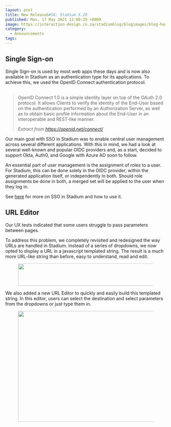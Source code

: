 ```yaml
---
layout: post
title: New Release&#58; Stadium 5.20
published: Mon, 17 May 2021 12:00:29 +0000
image: https://interaction-design.co.za/stadiumblog/blogimages/blog-headliners-02-650x350.jpg
category: 
  - Announcements
tags: 
---
```


<p>
</p>



<h2>Single Sign-on</h2>


<p>
<span style="font-weight: 400;">Single Sign-on is used by most web apps these days and is now also available in Stadium as an authentication type for its applications. To achieve this, we used the OpenID Connect authentication protocol.<br/>
<br/>
</span>
</p>


<blockquote class="wp-block-quote">
<p>OpenID Connect 1.0 is a simple identity layer on top of the OAuth 2.0 protocol. It allows Clients to verify the identity of the End-User based on the authentication performed by an Authorization Server, as well as to obtain basic profile information about the End-User in an interoperable and REST-like manner.</p>
<cite>
<em>Extract from </em>
<a href="https://openid.net/connect/">
<em>https://openid.net/connect/</em>
</a>
<br>
</cite>
</blockquote>



<p>Our main goal with SSO in Stadium was to enable central user management across several different applications. With this in mind, we had a look at several well-known and popular OIDC providers and, as a start, decided to support Okta, Auth0, and Google with Azure AD soon to follow.</p>



<p>An essential part of user management is the assignment of roles to a user. For Stadium, this can be done solely in the OIDC provider, within the generated application itself, or independently in both. Should role assignments be done in both, a merged set will be applied to the user when they log in.</p>



<p>See <a href="https://stadium.software/docs/HowItWorks/ApplicationManager#loginmode">here</a> for more on SSO in Stadium and how to use it.</p>



<h2>URL Editor</h2>



<p>Our UX tests indicated that some users struggle to pass parameters between pages.&nbsp;</p>



<p>To address this problem, we completely revisited and redesigned the way URLs are handled in Stadium. Instead of a series of dropdowns, we now opted to display a URL in a javascript templated string. The result is a much more URL-like string than before, easy to understand, read and edit.</p>



<figure class="wp-block-image size-large">
<img loading="lazy" width="493" height="70" src="{{ site.baseurl }}/blogimages/Screenshot-2021-05-17-at-13.58.54.png" alt="" class="wp-image-1791"/>
</figure>



<p>We also added a new URL Editor to quickly and easily build this templated string. In this editor, users can select the destination and select parameters from the dropdowns or just type them in.</p>



<figure class="wp-block-image size-large">
<img loading="lazy" width="523" height="348" src="{{ site.baseurl }}/blogimages/Screenshot-2021-05-17-at-13.59.03.png" alt="" class="wp-image-1792"/>
</figure>